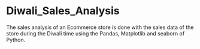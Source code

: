 # Diwali_Sales_Analysis
The sales analysis of an Ecommerce store is done with the sales data of the store during the Diwali time using the Pandas, Matplotlib and seaborn of Python.

